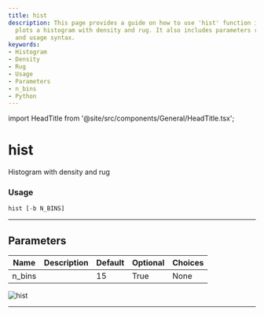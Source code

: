 ```yaml
---
title: hist
description: This page provides a guide on how to use 'hist' function in Python which
  plots a histogram with density and rug. It also includes parameters related information
  and usage syntax.
keywords:
- Histogram
- Density
- Rug
- Usage
- Parameters
- n_bins
- Python
---
```


import HeadTitle from '@site/src/components/General/HeadTitle.tsx';

<HeadTitle title="hist - Qa - Stocks - Reference | OpenBB Terminal Docs" />

# hist

Histogram with density and rug

### Usage

```python
hist [-b N_BINS]
```

---

## Parameters

| Name | Description | Default | Optional | Choices |
| ---- | ----------- | ------- | -------- | ------- |
| n_bins |  | 15 | True | None |

![hist](https://user-images.githubusercontent.com/46355364/154306947-aaba936a-ac07-40e2-a5a6-bf1fab460cd0.png)

---
